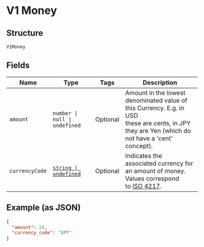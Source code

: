 <!-- Optimized: 2025-10-06 -->
<!-- RPM: 1.6.2.1.1.6.2.1_v1-money_20251006 -->
<!-- Session: E2E RPM DNA Application -->
<!-- AOM: RND (Reggie & Dro) -->
<!-- COI: TECHNOLOGY -->
<!-- RPM: HIGH -->
<!-- ACTION: BUILD -->


# V1 Money

## Structure

`V1Money`

## Fields

| Name | Type | Tags | Description |
|  --- | --- | --- | --- |
| `amount` | `number \| null \| undefined` | Optional | Amount in the lowest denominated value of this Currency. E.g. in USD<br>these are cents, in JPY they are Yen (which do not have a 'cent' concept). |
| `currencyCode` | [`string \| undefined`](../../doc/models/currency.md) | Optional | Indicates the associated currency for an amount of money. Values correspond<br>to [ISO 4217](https://wikipedia.org/wiki/ISO_4217). |

## Example (as JSON)

```json
{
  "amount": 24,
  "currency_code": "XPT"
}
```
